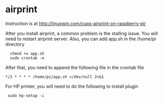 # airprint
Instruction is at http://linuxwin.com/cups-airprint-on-raspberry-pi/

After you install airprint, a common problem is the stalling issue. You will need to restart airprint server. Also, you can add app.sh in the /home/pi directory
```
  chmod +x app.sh
  sudo crontab -e
```
After that, you need to append the following file in the crontab file
```
*/2 * * * * /home/pi/app.sh >/dev/null 2>&1
```
For HP printer, you will need to do the following to install plugin 
```
 sudo hp-setup -i
 ```
